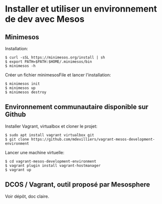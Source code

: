 # Installer et utiliser un environnement de dev avec Mesos

## Minimesos

Installation:

    $ curl -sSL https://minimesos.org/install | sh
    $ export PATH=$PATH:$HOME/.minimesos/bin
    $ minimesos -h
    
Créer un fichier minimesosFile et lancer l'installation:

    $ minimesos init  
    $ minimesos up
    $ minimesos destroy  

## Environnement communautaire disponible sur Github

Installer Vagrant, virtualbox et cloner le projet:

    $ sudo apt install vagrant virtualbox git
    $ git clone https://github.com/mdevilliers/vagrant-mesos-development-environment 
    
Lancer une machine virtuelle:

    $ cd vagrant-mesos-development-environment
    $ vagrant plugin install vagrant-hostmanager
    $ vagrant up
    
## DCOS / Vagrant, outil proposé par Mesosphere

Voir dépôt, doc claire.



